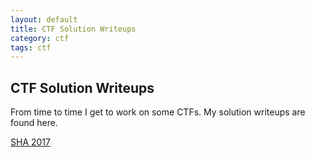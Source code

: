 ```yaml
---
layout: default
title: CTF Solution Writeups
category: ctf 
tags: ctf
---
```


CTF  Solution Writeups
------

From time to time I get to work on some CTFs. My solution writeups are found here.

[SHA 2017](sha2017)


